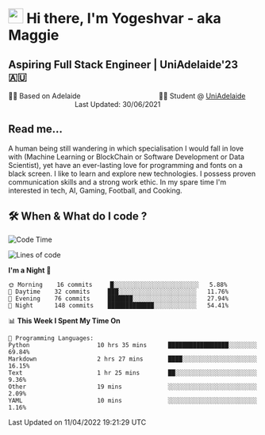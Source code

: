 <h1><img src="https://emojis.slackmojis.com/emojis/images/1531849430/4246/blob-sunglasses.gif?1531849430" width="30"/> Hi there, I'm Yogeshvar - aka Maggie</h1>

## Aspiring Full Stack Engineer | UniAdelaide'23 🇦🇺  
🏂🏻  Based on Adelaide &nbsp;&nbsp;&nbsp;&nbsp;&nbsp;&nbsp;&nbsp;&nbsp;&nbsp;&nbsp;&nbsp;&nbsp;&nbsp;&nbsp;&nbsp;&nbsp;&nbsp;&nbsp;&nbsp;&nbsp;&nbsp;&nbsp;&nbsp;&nbsp;&nbsp;&nbsp;&nbsp;&nbsp;&nbsp;&nbsp;&nbsp;&nbsp;&nbsp;&nbsp;&nbsp;&nbsp;&nbsp;&nbsp;&nbsp;👨‍💻 Student @ [UniAdelaide](https://www.adelaide.edu.au)   &nbsp;&nbsp;&nbsp;&nbsp;&nbsp;&nbsp;&nbsp;&nbsp;&nbsp;&nbsp;&nbsp;&nbsp;&nbsp;&nbsp;&nbsp;&nbsp;&nbsp;&nbsp;&nbsp;&nbsp;&nbsp;&nbsp;&nbsp;&nbsp;&nbsp;&nbsp;&nbsp;&nbsp;&nbsp;&nbsp;&nbsp;&nbsp; &nbsp;Last Updated: 30/06/2021

## Read me...

A human being still wandering in which specialisation I would fall in love with (Machine Learning or BlockChain or Software Development or Data Scientist), yet have an ever-lasting love for programming and fonts on a black screen. I like to learn and explore new technologies. I possess proven communication skills and a strong work ethic. In my spare time I'm interested in tech, AI, Gaming, Football, and Cooking.

## 🛠 When & What do I code ?  

<!--START_SECTION:waka-->
![Code Time](http://img.shields.io/badge/Code%20Time-1%2C372%20hrs%2055%20mins-blue)

![Lines of code](https://img.shields.io/badge/From%20Hello%20World%20I%27ve%20Written-766%20Thousand%20lines%20of%20code-blue)

**I'm a Night 🦉** 

```text
🌞 Morning    16 commits     █░░░░░░░░░░░░░░░░░░░░░░░░   5.88% 
🌆 Daytime    32 commits     ███░░░░░░░░░░░░░░░░░░░░░░   11.76% 
🌃 Evening    76 commits     ███████░░░░░░░░░░░░░░░░░░   27.94% 
🌙 Night      148 commits    █████████████░░░░░░░░░░░░   54.41%

```


📊 **This Week I Spent My Time On** 

```text
💬 Programming Languages: 
Python                   10 hrs 35 mins      █████████████████░░░░░░░░   69.84% 
Markdown                 2 hrs 27 mins       ████░░░░░░░░░░░░░░░░░░░░░   16.15% 
Text                     1 hr 25 mins        ██░░░░░░░░░░░░░░░░░░░░░░░   9.36% 
Other                    19 mins             ░░░░░░░░░░░░░░░░░░░░░░░░░   2.09% 
YAML                     10 mins             ░░░░░░░░░░░░░░░░░░░░░░░░░   1.16%

```


 Last Updated on 11/04/2022 19:21:29 UTC
<!--END_SECTION:waka-->
